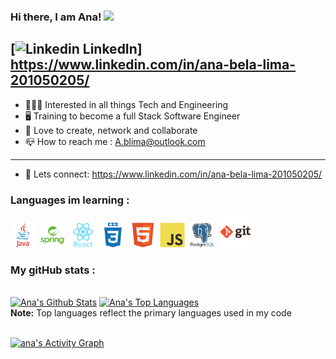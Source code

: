 
### Hi there, I am Ana!  <img src="https://raw.githubusercontent.com/MartinHeinz/MartinHeinz/master/wave.gif" width="30px">
[![Linkedin](https://i.stack.imgur.com/gVE0j.png) LinkedIn] https://www.linkedin.com/in/ana-bela-lima-201050205/
---
- 👩🏽‍💻 Interested in all things Tech and Engineering
- 🖥 Training to become a full Stack Software Engineer
- 💞 Love to create, network and collaborate
- 📪 How to reach me : A.blima@outlook.com
---
- 🐣 Lets connect: https://www.linkedin.com/in/ana-bela-lima-201050205/
<!---
Anabela-Lima/Anabela-Lima is a :sparkles: special :sparkles: repository because its `README.md` (this file) appears on your GitHub profile.
You can click the Preview link to take a look at your changes.
--->

###  Languages im learning :
<img src="https://github.com/devicons/devicon/blob/master/icons/java/java-original-wordmark.svg" title="Java" alt="Java" width="40" height="40"/>&nbsp;
<img src="https://github.com/devicons/devicon/blob/master/icons/spring/spring-original-wordmark.svg" title="Spring" alt="Spring" width="40" height="40"/>&nbsp;
<img src="https://github.com/devicons/devicon/blob/master/icons/react/react-original-wordmark.svg" title="React" alt="React" width="40" height="40"/>&nbsp;
<img src="https://github.com/devicons/devicon/blob/master/icons/css3/css3-plain-wordmark.svg"  title="CSS3" alt="CSS" width="40" height="40"/>&nbsp;
<img src="https://github.com/devicons/devicon/blob/master/icons/html5/html5-original.svg" title="HTML5" alt="HTML" width="40" height="40"/>&nbsp;
<img src="https://github.com/devicons/devicon/blob/master/icons/javascript/javascript-original.svg" title="JavaScript" alt="JavaScript" width="40" height="40"/>&nbsp;
<img src="https://github.com/devicons/devicon/blob/master/icons/postgresql/postgresql-original-wordmark.svg" title="PSQL"  alt="PSQL" width="40" height="40"/>&nbsp;
<img src="https://github.com/devicons/devicon/blob/master/icons/git/git-original-wordmark.svg" alt="git logo" width ="50" height ="50"/>
  </div>
  

### My gitHub stats :


<br/>
    <a href="https://github.com/anabela-lima/"><img alt="Ana's Github Stats" src="https://github-readme-stats.vercel.app/api?username=anabela-lima&show_icons=true&count_private=true&theme=react&hide_border=true&bg_color=0D1117" /></a>
  <a href="https://github.com/anabela-lima/"><img alt="Ana's Top Languages" src="https://github-readme-stats.vercel.app/api/top-langs/?username=anabela-lima&langs_count=8&count_private=true&layout=compact&theme=react&hide_border=true&bg_color=0D1117" /></a>
  <br/>
  <b>Note:</b> Top languages reflect the primary languages used in my code
  
   
<br/>
<br/>

<a href="https://github.com/anabela-lima/"><img alt="ana's Activity Graph" src="https://activity-graph.herokuapp.com/graph?username=anabela-lima&bg_color=0D1117&color=5BCDEC&line=5BCDEC&point=FFFFFF&hide_border=true" /></a>

<br/>
<br/>
<!--
**anabela-lima/anabela-lima** is a :sparkles: _special_ :sparkles: repository because its `README.md` (this file) appears on your GitHub profile.




Here are some ideas to get you started:
- :telescope: I’m currently working on ...
- :seedling: I’m currently learning ...
- :dancers: I’m looking to collaborate on ...
- :thinking_face: I’m looking for help with ...
- :speech_balloon: Ask me about ...
- :mailbox: How to reach me: ...
- :smile: Pronouns: ...
- :zap: Fun fact: ...
-->
<!---
Anabela-Lima/Anabela-Lima is a :sparkles: special :sparkles: repository because its `README.md` (this file) appears on your GitHub profile.
You can click the Preview link to take a look at your changes.
--->
